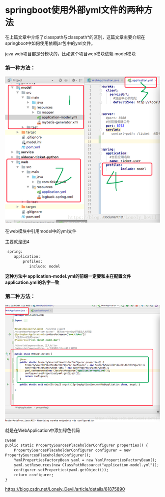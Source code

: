 # springboot使用外部yml文件的两种方法

在上篇文章中介绍了classpath与classpath*的区别，这篇文章主要介绍在springboot中如何使用依赖jar包中的yml文件。

java web项目都是分模块的，比如这个项目web模块依赖 model模块

### 第一种方法：

![img](image-201810151134/image-20181015113405099.png)

在web模块中引用model中的yml文件

主要就是图4

```
 spring: 
    application: 
        profiles: 
           include: model
```

**这种方法中  application-model.yml的前缀一定要和主在配置文件application.yml的名字一致**

### 第二种方法：

![img](image-201810151134/image-20181015113400056.png)

   就是在WebApplication中添加绿色代码

```
@Bean
public static PropertySourcesPlaceholderConfigurer properties() {
	PropertySourcesPlaceholderConfigurer configurer = new PropertySourcesPlaceholderConfigurer();
	YamlPropertiesFactoryBean yaml = new YamlPropertiesFactoryBean();
	yaml.setResources(new ClassPathResource("application-model.yml"));
	configurer.setProperties(yaml.getObject());
	return configurer;
}
```

 



https://blog.csdn.net/Lonely_Devil/article/details/81875890